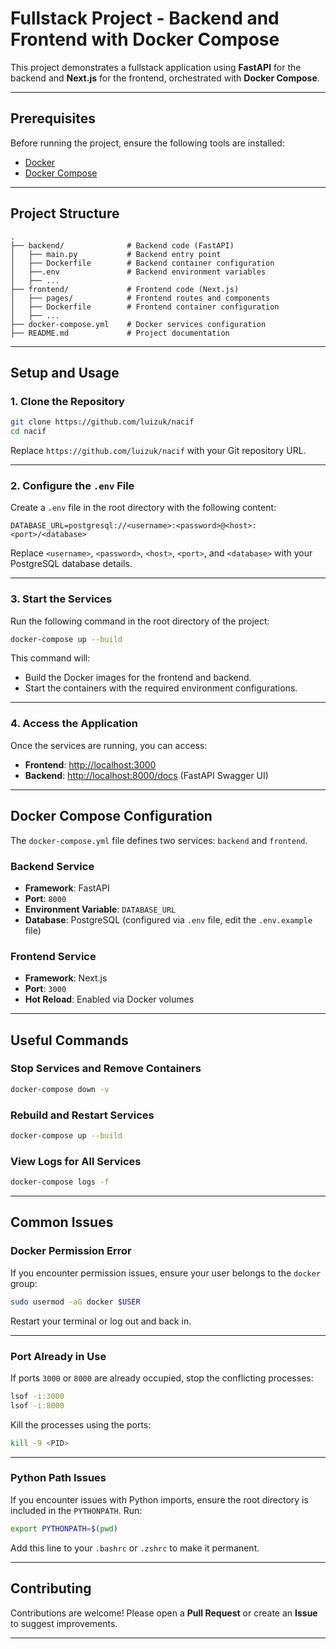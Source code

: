 # Fullstack Project - Backend and Frontend with Docker Compose

This project demonstrates a fullstack application using **FastAPI** for the backend and **Next.js** for the frontend, orchestrated with **Docker Compose**.

---

## Prerequisites

Before running the project, ensure the following tools are installed:

- [Docker](https://www.docker.com/get-started)
- [Docker Compose](https://docs.docker.com/compose/install/)

---

## Project Structure

```plaintext
.
├── backend/              # Backend code (FastAPI)
│   ├── main.py           # Backend entry point
│   ├── Dockerfile        # Backend container configuration
│   ├──.env               # Backend environment variables
│   ├── ...
├── frontend/             # Frontend code (Next.js)
│   ├── pages/            # Frontend routes and components
│   ├── Dockerfile        # Frontend container configuration
│   ├── ...
├── docker-compose.yml    # Docker services configuration
├── README.md             # Project documentation
```

---

## Setup and Usage

### 1. Clone the Repository

```bash
git clone https://github.com/luizuk/nacif
cd nacif
```

Replace `https://github.com/luizuk/nacif` with your Git repository URL.

---

### 2. Configure the `.env` File

Create a `.env` file in the root directory with the following content:

```env
DATABASE_URL=postgresql://<username>:<password>@<host>:<port>/<database>
```

Replace `<username>`, `<password>`, `<host>`, `<port>`, and `<database>` with your PostgreSQL database details.

---

### 3. Start the Services

Run the following command in the root directory of the project:

```bash
docker-compose up --build
```

This command will:

- Build the Docker images for the frontend and backend.
- Start the containers with the required environment configurations.

---

### 4. Access the Application

Once the services are running, you can access:

- **Frontend**: [http://localhost:3000](http://localhost:3000)
- **Backend**: [http://localhost:8000/docs](http://localhost:8000/docs) (FastAPI Swagger UI)

---

## Docker Compose Configuration

The `docker-compose.yml` file defines two services: `backend` and `frontend`.

### Backend Service

- **Framework**: FastAPI
- **Port**: `8000`
- **Environment Variable**: `DATABASE_URL`
- **Database**: PostgreSQL (configured via `.env` file, edit the `.env.example` file)

### Frontend Service

- **Framework**: Next.js
- **Port**: `3000`
- **Hot Reload**: Enabled via Docker volumes

---

## Useful Commands

### Stop Services and Remove Containers

```bash
docker-compose down -v
```

### Rebuild and Restart Services

```bash
docker-compose up --build
```

### View Logs for All Services

```bash
docker-compose logs -f
```

---

## Common Issues

### Docker Permission Error

If you encounter permission issues, ensure your user belongs to the `docker` group:

```bash
sudo usermod -aG docker $USER
```

Restart your terminal or log out and back in.

---

### Port Already in Use

If ports `3000` or `8000` are already occupied, stop the conflicting processes:

```bash
lsof -i:3000
lsof -i:8000
```

Kill the processes using the ports:

```bash
kill -9 <PID>
```

---

### Python Path Issues

If you encounter issues with Python imports, ensure the root directory is included in the `PYTHONPATH`. Run:

```bash
export PYTHONPATH=$(pwd)
```

Add this line to your `.bashrc` or `.zshrc` to make it permanent.

---

## Contributing

Contributions are welcome! Please open a **Pull Request** or create an **Issue** to suggest improvements.

---
